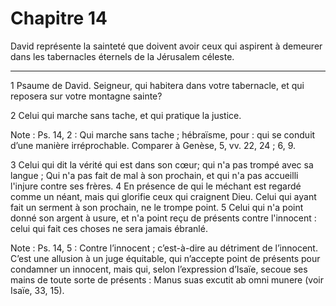 # Chapitre 14

David représente la sainteté que doivent avoir ceux qui aspirent à demeurer dans les tabernacles éternels de la Jérusalem céleste.

***

1 Psaume de David. Seigneur, qui habitera dans votre tabernacle, et qui reposera sur votre montagne sainte?


2 Celui qui marche sans tache, et qui pratique la justice.

<span class="bible-note">Note : </span> Ps. 14, 2 : Qui marche sans tache ; hébraïsme, pour : qui se conduit d’une manière irréprochable. Comparer à Genèse, 5, vv. 22, 24 ; 6, 9.

3 Celui qui dit la vérité qui est dans son cœur; qui n'a pas trompé avec sa langue ; Qui n'a pas fait de mal à son prochain, et qui n'a pas accueilli l'injure contre ses frères. 4 En présence de qui le méchant est regardé comme un néant, mais qui glorifie ceux qui craignent Dieu. Celui qui ayant fait un serment à son prochain, ne le trompe point. 5 Celui qui n'a point donné son argent à usure, et n'a point reçu de présents contre l'innocent : celui qui fait ces choses ne sera jamais ébranlé.

<span class="bible-note">Note : </span> Ps. 14, 5 : Contre l’innocent ; c’est-à-dire au détriment de l’innocent. C’est une allusion à un juge équitable, qui n’accepte point de présents pour condamner un innocent, mais qui, selon l’expression d’Isaïe, secoue ses mains de toute sorte de présents : Manus suas excutit ab omni munere (voir Isaïe, 33, 15).

